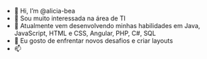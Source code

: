 - 👋 Hi, I’m @alicia-bea
- 👀 Sou muito interessada na área de TI
- 🌱 Atualmente vem desenvolvendo minhas habilidades em Java, JavaScript, HTML e CSS, Angular, PHP, C#, SQL
- 💞️ Eu gosto de enfrentar novos desafios e criar layouts
- 📫 

<!---
alicia-bea/alicia-bea is a ✨ special ✨ repository because its `README.md` (this file) appears on your GitHub profile.
You can click the Preview link to take a look at your changes.
--->
